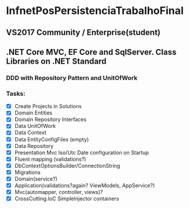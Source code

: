 # InfnetPosPersistenciaTrabalhoFinal
## VS2017 Community / Enterprise(student)
## .NET Core MVC, EF Core and SqlServer. Class Libraries on .NET Standard
### DDD with Repository Pattern and UnitOfWork

### Tasks:
- [x] Create Projects in Solutions
- [x] Domain Entities
- [x] Domain Repository Interfaces
- [x] Data UnitOfWork
- [x] Data Context
- [x] Data EntityConfigFiles (empty)
- [x] Data Repository
- [x] Presentation Mvc Iso/Utc Date configuration on Startup
- [x] Fluent mapping (validations?)
- [x] DbContextOptionsBuilder/ConnectionString
- [x] Migrations
- [x] Domain(service?)
- [x] Application(validations?again? ViewModels, AppService?)
- [x] Mvc(automapper, controller, views)?
- [x] CrossCutting.IoC SimpleInjector containers
